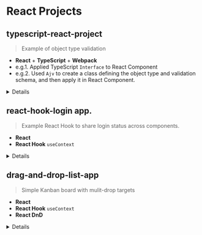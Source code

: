 # React Projects
## typescript-react-project  
> Example of object type validation
* **React** + **TypeScript** + **Webpack**
* e.g.1. Applied TypeScript ```Interface``` to React Component
* e.g.2. Used ```Ajv``` to create a class defining the object type and validation schema, and then apply it in React Component.
<details>  
  
### Useful commands
````
npm link typescript
````
````
npm run magic
````
### Reference
https://blog.logrocket.com/how-use-typescript-react-tutorial-examples/

  https://ajv.js.org/guide/getting-started.html

</details>


## react-hook-login app. 
> Example React Hook to share login status across components. 
* **React** 
* **React Hook** ```useContext```
  
<details> 
  
### Commands to start the app
````
run npm install
run npm start
````

### Reference
https://www.developerway.com/posts/how-to-use-memo-use-callback
  
</details>


## drag-and-drop-list-app
> Simple Kanban board with mulit-drop targets
* **React** 
* **React Hook** ```useContext```
* **React DnD** 

<details> 

### Reference
https://react-dnd.github.io/react-dnd

</details>

